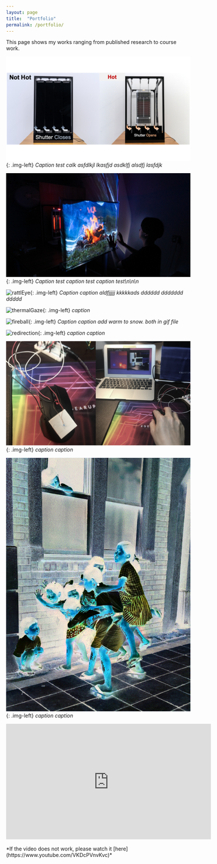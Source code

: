 ```yaml
---
layout: page
title:  "Portfolio"
permalink: /portfolio/
---
```


<link href="{{site.baseurl}}/assets/css/main.css" rel="stylesheet">
This page shows my works ranging from published research to course work.

![thermoBlinds](/assets/images/thermoBlinds.png){: .img-left}
*Caption test calk asfdlkjl lkasfjd asdklfj alsdfj  lasfdjk*

![mesh1](/assets/images/mesh1.png){: .img-left}
*Caption test caption test caption test\n\n\n*


![rattlEye](/assets/images/rattlEye.png){: .img-left}
*Caption caption aldfjjjjj kkkkkads dddddd ddddddd ddddd*


![thermalGaze](/assets/images/thermalGaze.png){: .img-left}
*caption*


![fireball](/assets/images/fireball.png){: .img-left}
*Caption caption add warm to snow. both in gif file*

![redirection](/assets/images/redirection.png){: .img-left}
*caption caption*

![therMouse](/assets/images/therMouse.png){: .img-left}
*caption caption*

![colorization](/assets/images/colorization.gif){: .img-left}
*caption caption*

<p align="center">
<iframe width="560" height="315" src="https://www.youtube.com/embed/VKDcPVnvKvc" title="YouTube video player" frameborder="0" allow="accelerometer; autoplay; clipboard-write; encrypted-media; gyroscope; picture-in-picture" allowfullscreen></iframe>
</p>
*If the video does not work, please watch it [here](https://www.youtube.com/VKDcPVnvKvc)*

<script src="{{site.baseurl}}/assets/js/main.js"></script>

